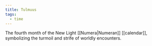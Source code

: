 ```yaml
---
title: Tulmuus
tags:
  - time
---
```

The fourth month of the New Light [[Numera|Numeran]] [[calendar]], symbolizing the turmoil and strife of worldly encounters. 